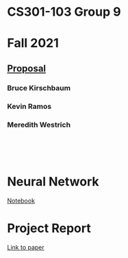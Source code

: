 # CS301-103 Group 9
# Fall 2021

## [Proposal](PROPOSAL.md)

### Bruce Kirschbaum
### Kevin Ramos
### Meredith Westrich

<br>
<br>
<br>

# Neural Network

[Notebook](convnet_for_geoguessr.ipynb)


# Project Report

[Link to paper](Report.pdf)
